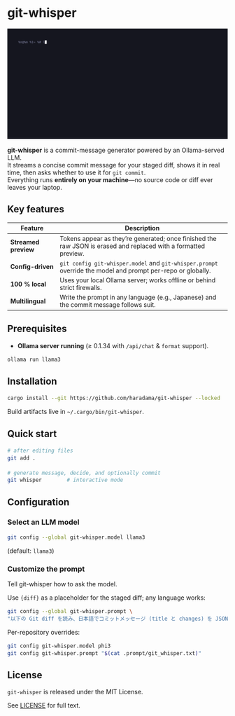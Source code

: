 # git-whisper

![Demo](demo.gif)

**git-whisper** is a commit-message generator powered by an Ollama-served
LLM.  
It streams a concise commit message for your staged diff, shows it in real time,
then asks whether to use it for `git commit`.  
Everything runs **entirely on your machine**—no source code or diff ever leaves your
laptop.

## Key features

| Feature | Description |
|---------|-------------|
| **Streamed preview** | Tokens appear as they’re generated; once finished the raw JSON is erased and replaced with a formatted preview. |
| **Config-driven** | `git config git-whisper.model` and `git-whisper.prompt` override the model and prompt per-repo or globally. |
| **100 % local** | Uses your local Ollama server; works offline or behind strict firewalls. |
| **Multilingual** | Write the prompt in any language (e.g., Japanese) and the commit message follows suit. |

## Prerequisites

* **Ollama server running** (≥ 0.1.34 with `/api/chat` & `format` support).

```bash
ollama run llama3
````

## Installation

```bash
cargo install --git https://github.com/haradama/git-whisper --locked
```

Build artifacts live in `~/.cargo/bin/git-whisper`.

## Quick start

```bash
# after editing files
git add .

# generate message, decide, and optionally commit
git whisper        # interactive mode
```

## Configuration

### Select an LLM model

```bash
git config --global git-whisper.model llama3
```

(default: `llama3`)

### Customize the prompt

Tell git-whisper how to ask the model.

Use `{diff}` as a placeholder for the staged diff; any language works:

```bash
git config --global git-whisper.prompt \
"以下の Git diff を読み、日本語でコミットメッセージ (title と changes) を JSON で返してください。\n\n{diff}"
```

Per-repository overrides:

```bash
git config git-whisper.model phi3
git config git-whisper.prompt "$(cat .prompt/git_whisper.txt)"
```

## License

`git-whisper` is released under the MIT License.

See [LICENSE](./LICENSE) for full text.
